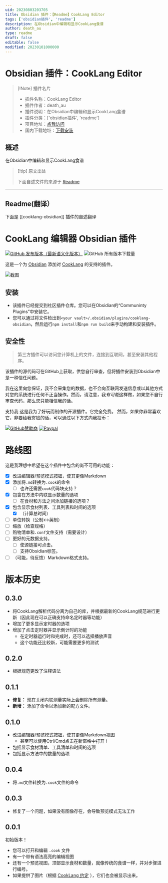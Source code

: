 ```yaml
---
uid: 20230803203705
title: Obsidian 插件：【Readme】CookLang Editor
tags: ['obsidian插件', 'readme']
description: 在Obsidian中编辑和显示CookLang食谱
author: death_au
type: readme
draft: false
editable: false
modified: 20230101000000
---
```


# Obsidian 插件：CookLang Editor

> [!Note] 插件名片
> - 插件名称：CookLang Editor
> - 插件作者：death_au
> - 插件说明：在Obsidian中编辑和显示CookLang食谱
> - 插件分类：['obsidian插件', 'readme']
> - 项目地址：[点我访问](https://github.com/deathau/cooklang-obsidian)
> - 国内下载地址：[下载安装](https://pkmer.cn/products/plugin/pluginMarket/?cooklang-obsidian)

## 概述

在Obsidian中编辑和显示CookLang食谱



> [!tip] 原文出处
> 
>下面自述文件的来源于 [Readme](https://ghproxy.net/https://raw.githubusercontent.com/deathau/cooklang-obsidian/main/README.md)
> 

---

## Readme(翻译）

下面是 [[cooklang-obsidian]] 插件的自述翻译


# CookLang 编辑器 Obsidian 插件
[![GitHub 发布版本（最新语义化版本）](https://img.shields.io/github/v/release/deathau/cooklang-obsidian?style=for-the-badge&sort=semver)](https://github.com/deathau/cooklang-obsidian/releases/latest)
![GitHub 所有版本下载量](https://img.shields.io/github/downloads/deathau/cooklang-obsidian/total?style=for-the-badge)

这是一个为 [Obsidian](https://obsidian.md) 添加对 [CookLang](https://cooklang.org) 的支持的插件。

![截图](https://github.com/deathau/cooklang-obsidian/raw/main/screenshot.png)

## 安装
- 该插件已经提交到社区插件仓库。您可以在Obsidian的“Communinty Plugins”中安装它。
- 您可以通过将文件检出到`<your vault>/.obsidian/plugins/cooklang-obsidian`，然后运行`npm install`和`npm run build`来手动构建和安装插件。

## 安全性
> 第三方插件可以访问您计算机上的文件，连接到互联网，甚至安装其他程序。

该插件的源代码可在GitHub上获取，供您自行审查，但将插件安装到Obsidian中是一种信任问题。

我在这里向您保证，我不会采集您的数据，也不会向互联网发送信息或以其他方式对您的系统进行任何不正当操作。然而，请注意，我*有可能*这样做，如果您不自行审查代码，那么您只能相信我的话。

支持我
这是我为了好玩而制作的开源插件。它完全免费。
然而，如果你非常喜欢它，非要给我寄钱的话，可以通过以下方式向我投币：

[![GitHub赞助商](https://img.shields.io/github/sponsors/deathau?style=social)](https://github.com/sponsors/deathau)
[![Paypal](https://img.shields.io/badge/paypal-deathau-yellow?style=social&logo=paypal)](https://paypal.me/deathau)

# 路线图
这是我理想中希望在这个插件中包含的尚不可用的功能：
- [x] 改进编辑器/预览模式按钮，使其更像Markdown
- [x] 添加将`.md`转换为`.cook`的命令
    - [ ] 也许还需要`cook`代码块支持？
- [x] 包含在方法中内联显示数量的选项
    - [ ] 在食材和方法之间添加链接的选项？
- [x] 包含显示食材列表、工具列表和时间的选项
    - [x] （计算总时间）
- [ ] 单位转换（公制<->英制）
- [ ] 缩放（检查规格）
- [ ] 购物清单和`.conf`文件支持（需要设计）
- [ ] 更好的元数据支持。
    - [ ] 使源链接可点击。
    - [ ] 支持Obsidian标签。
- [ ] （可能，待反馈）Markdown格式支持。

# 版本历史

## 0.3.0
- 将CookLang解析代码分离为自己的库，并根据最新的CookLang规范进行更新（因此现在可以正确支持命名定时器等功能）
- 增加了更多显示定时器的选项
- 增加了点击定时器并显示倒计时的功能
    - 在定时器运行时和完成时，还可以选择播放声音
    - 这个功能还比较新，可能需要更多的测试

## 0.2.0
- 根据规范更改了注释语法

## 0.1.1
- **修复：** 现在关闭内联测量实际上会删除所有测量。
- **新增：** 添加了命令以添加新的配方文件。

## 0.1.0
- 改进编辑器/预览模式按钮，使其更像Markdown视图
    - 甚至可以使用Ctrl/Cmd点击在新窗格中打开！
- 包括显示食材清单、工具清单和时间的选项
- 包括显示方法中的数量的选项

## 0.0.4
- 将`.md`文件转换为`.cook`文件的命令

## 0.0.3
- 修复了一个问题，如果没有图像存在，会导致预览模式无法工作

## 0.0.1
初始版本！
- 您可以打开和编辑 `.cook` 文件
- 有一个带有语法高亮的编辑视图
- 还有一个预览视图，顶部显示食材和数量，就像传统的食谱一样，并对步骤进行编号。
- 如果提供了图片（根据 [CookLang 约定](https://cooklang.org/docs/spec/#adding-pictures) ），它们也会被显示出来。



